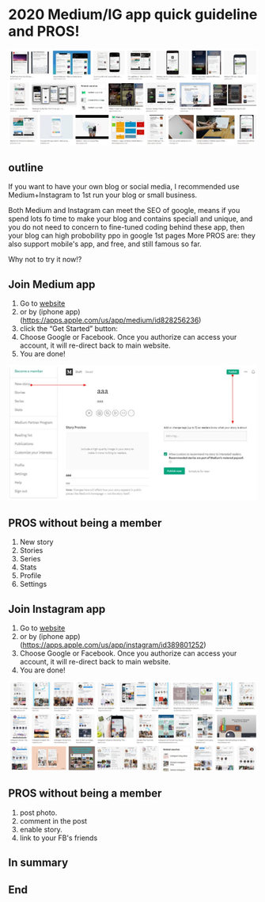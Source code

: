 # 2020 Medium/IG app quick guideline and PROS!
![f1](https://github.com/HCH1/blog/blob/master/fig/setblog0.JPG)

## outline
If you want to have your own blog or social media, I recommended use Medium+Instagram to 1st run your blog or small business.

Both Medium and Instagram can meet the SEO of google, means if you spend lots fo time to make your blog and contains speciall and unique, 
and you do not need to concern to fine-tuned coding behind these app, then your blog can high probobility ppo in google 1st pages
More PROS are: they also support mobile's app, and free, and still famous so far.

Why not to try it now!?

## Join Medium app
1. Go to [website](https://medium.com/)
1. or by (iphone app)(https://apps.apple.com/us/app/medium/id828256236)
1. click the “Get Started” button:
1. Choose Google or Facebook. Once you authorize can access your account, it will re-direct back to main website. 
1. You are done!

![f1](https://github.com/HCH1/blog/blob/master/fig/setblog1a.JPG)
## PROS without being a member
1. New story
1. Stories
1. Series
1. Stats
1. Profile
1. Settings

## Join Instagram app
1. Go to [website](https://www.instagram.com/)
1. or by (iphone app)(https://apps.apple.com/us/app/instagram/id389801252)
1. Choose Google or Facebook. Once you authorize can access your account, it will re-direct back to main website. 
1. You are done!

![f1](https://github.com/HCH1/blog/blob/master/fig/setblog2a.JPG)
## PROS without being a member
1. post photo.
1. comment in the post
1. enable story.
1. link to your FB's friends

## In summary


## End
